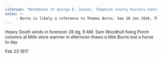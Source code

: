 ```yaml
---
citation: "Notebooks of George E. Jansen, Tompkins County History Center" 
notes: >-
     - Burns is likely a reference to Thomas Burns. See 28 Jan 1936, The Ithaca Journal, p9.
---
```

Heavy South winds in forenoon 28 dg, 9 AM. Sam Woodhull fixing Porch columns at Mills store warmer in afternoon thaws a little Burns lost a horse to day

Feb 23 1917
